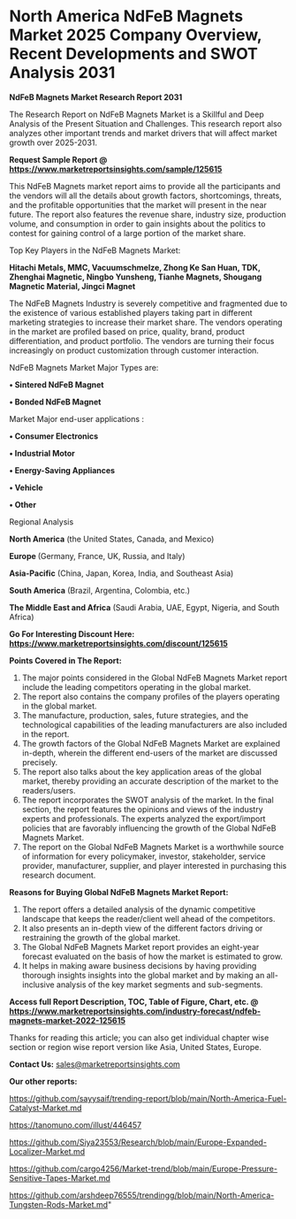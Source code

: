 # North America NdFeB Magnets Market 2025 Company Overview, Recent Developments and SWOT Analysis 2031

<strong>NdFeB Magnets Market Research Report 2031</strong>

The Research Report on NdFeB Magnets Market is a Skillful and Deep Analysis of the Present Situation and Challenges. This research report also analyzes other important trends and market drivers that will affect market growth over 2025-2031.

<strong>Request Sample Report @ <a href=https://www.marketreportsinsights.com/sample/125615>https://www.marketreportsinsights.com/sample/125615</a></strong>

This NdFeB Magnets market report aims to provide all the participants and the vendors will all the details about growth factors, shortcomings, threats, and the profitable opportunities that the market will present in the near future. The report also features the revenue share, industry size, production volume, and consumption in order to gain insights about the politics to contest for gaining control of a large portion of the market share.

Top Key Players in the NdFeB Magnets Market:

<strong>Hitachi Metals, MMC, Vacuumschmelze, Zhong Ke San Huan, TDK, Zhenghai Magnetic, Ningbo Yunsheng, Tianhe Magnets, Shougang Magnetic Material, Jingci Magnet</strong>

The NdFeB Magnets Industry is severely competitive and fragmented due to the existence of various established players taking part in different marketing strategies to increase their market share. The vendors operating in the market are profiled based on price, quality, brand, product differentiation, and product portfolio. The vendors are turning their focus increasingly on product customization through customer interaction.

NdFeB Magnets Market Major Types are:

<strong>• Sintered NdFeB Magnet

• Bonded NdFeB Magnet</strong>

Market Major end-user applications :

<strong>• Consumer Electronics

• Industrial Motor

• Energy-Saving Appliances

• Vehicle

• Other</strong>

Regional Analysis

</u><strong><b>North America</b></strong> (the United States, Canada, and Mexico)

<strong><b>Europe </b></strong>(Germany, France, UK, Russia, and Italy)

<strong><b>Asia-Pacific</b></strong> (China, Japan, Korea, India, and Southeast Asia)

<strong><b>South America</b></strong> (Brazil, Argentina, Colombia, etc.)

<strong><b>The Middle East and Africa</b></strong> (Saudi Arabia, UAE, Egypt, Nigeria, and South Africa)

<strong>Go For Interesting Discount Here: <a href=https://www.marketreportsinsights.com/discount/125615>https://www.marketreportsinsights.com/discount/125615</a></strong>

<strong>Points Covered in The Report:</strong>
<ol>
  <li>The major points considered in the Global NdFeB Magnets Market report include the leading competitors operating in the global market.</li>
  <li>The report also contains the company profiles of the players operating in the global market.</li>
  <li>The manufacture, production, sales, future strategies, and the technological capabilities of the leading manufacturers are also included in the report.</li>
  <li>The growth factors of the Global NdFeB Magnets Market are explained in-depth, wherein the different end-users of the market are discussed precisely.</li>
  <li>The report also talks about the key application areas of the global market, thereby providing an accurate description of the market to the readers/users.</li>
  <li>The report incorporates the SWOT analysis of the market. In the final section, the report features the opinions and views of the industry experts and professionals. The experts analyzed the export/import policies that are favorably influencing the growth of the Global NdFeB Magnets Market.</li>
  <li>The report on the Global NdFeB Magnets Market is a worthwhile source of information for every policymaker, investor, stakeholder, service provider, manufacturer, supplier, and player interested in purchasing this research document.</li>
</ol>
<strong>Reasons for Buying Global NdFeB Magnets Market Report:</strong>

<ol>
  <li>The report offers a detailed analysis of the dynamic competitive landscape that keeps the reader/client well ahead of the competitors.</li>
  <li>It also presents an in-depth view of the different factors driving or restraining the growth of the global market.</li>
  <li>The Global NdFeB Magnets Market report provides an eight-year forecast evaluated on the basis of how the market is estimated to grow.</li>
  <li>It helps in making aware business decisions by having providing thorough insights insights into the global market and by making an all-inclusive analysis of the key market segments and sub-segments.</li>
</ol>
<strong>Access full Report Description, TOC, Table of Figure, Chart, etc. @ <a href=https://www.marketreportsinsights.com/industry-forecast/ndfeb-magnets-market-2022-125615>https://www.marketreportsinsights.com/industry-forecast/ndfeb-magnets-market-2022-125615</a></strong>


Thanks for reading this article; you can also get individual chapter wise section or region wise report version like Asia, United States, Europe.

<strong>Contact Us:</strong>
sales@marketreportsinsights.com

<strong>Our other reports:</strong>

<a href=https://github.com/sayysaif/trending-report/blob/main/North-America-Fuel-Catalyst-Market.md>https://github.com/sayysaif/trending-report/blob/main/North-America-Fuel-Catalyst-Market.md</a>

<a href=https://tanomuno.com/illust/446457>https://tanomuno.com/illust/446457</a>

<a href=https://github.com/Siya23553/Research/blob/main/Europe-Expanded-Localizer-Market.md>https://github.com/Siya23553/Research/blob/main/Europe-Expanded-Localizer-Market.md</a>

<a href=https://github.com/cargo4256/Market-trend/blob/main/Europe-Pressure-Sensitive-Tapes-Market.md>https://github.com/cargo4256/Market-trend/blob/main/Europe-Pressure-Sensitive-Tapes-Market.md</a>

<a href=https://github.com/arshdeep76555/trendingg/blob/main/North-America-Tungsten-Rods-Market.md>https://github.com/arshdeep76555/trendingg/blob/main/North-America-Tungsten-Rods-Market.md</a>"
